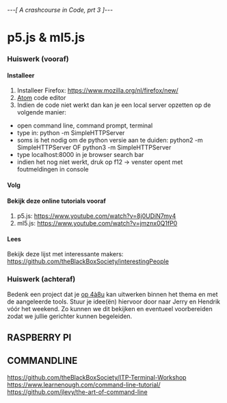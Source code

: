 *---[ A crashcourse in Code, prt 3 ]---*
# p5.js & ml5.js
### Huiswerk (vooraf)
#### Installeer
1. Installeer Firefox: https://www.mozilla.org/nl/firefox/new/
2. [Atom](https://atom.io/) code editor
3. Indien de code niet werkt dan kan je een local server opzetten op de volgende manier:
  - open command line, command prompt, terminal
  - type in: python -m SimpleHTTPServer
  - soms is het nodig om de python versie aan te duiden: python2 -m SimpleHTTPServer OF python3 -m SimpleHTTPServer
  - type localhost:8000 in je browser search bar
  - indien het nog niet werkt, druk op f12 -> venster opent met foutmeldingen in console

#### Volg

#### Bekijk deze online tutorials vooraf
1. p5.js: https://www.youtube.com/watch?v=8j0UDiN7my4
2. ml5.js: https://www.youtube.com/watch?v=jmznx0Q1fP0

#### Lees
Bekijk deze lijst met interessante makers: https://github.com/theBlackBoxSociety/interestingPeople
### Huiswerk (achteraf)
Bedenk een project dat je [op 4à8u](http://fffff.at/speed-project/) kan uitwerken binnen het thema en met de aangeleerde tools.
Stuur je idee(ën) hiervoor door naar Jerry en Hendrik vóór het weekend. Zo kunnen we dit bekijken en eventueel voorbereiden zodat we jullie gerichter kunnen begeleiden.

## RASPBERRY PI

## COMMANDLINE
https://github.com/theBlackBoxSociety/ITP-Terminal-Workshop
https://www.learnenough.com/command-line-tutorial/
https://github.com/jlevy/the-art-of-command-line

##
